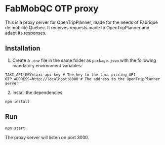 # FabMobQC OTP proxy
This is a proxy server for OpenTripPlanner, made for the needs of Fabrique de mobilité Québec. It receives requests made to OpenTripPlanner and adapt its responses.

## Installation
1. Create a `.env` file in the same folder as `package.json` with the following mandatory environment variables:
``` shell
TAXI_API_KEY=taxi-api-key # The key to the taxi pricing API
OTP_ADDRESS=http://localhost:8080 # The address to the OpenTripPlanner server
```

2. Install the dependencies
```
npm install
```

## Run
```
npm start
```

The proxy server will listen on port 3000.
